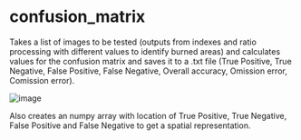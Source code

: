 # confusion_matrix
Takes a list of images to be tested (outputs from indexes and ratio processing with different values to identify burned areas) and calculates values for the confusion matrix and saves it to a .txt file (True Positive, True Negative, False Positive, False Negative, Overall accuracy, Omission error, Comission error).

![image](https://user-images.githubusercontent.com/92572325/159721587-c37f4ee6-b91a-4d7e-b369-e7c197025d20.png)

Also creates an numpy array with location of True Positive, True Negative, False Positive and False Negative to get a spatial representation. 
